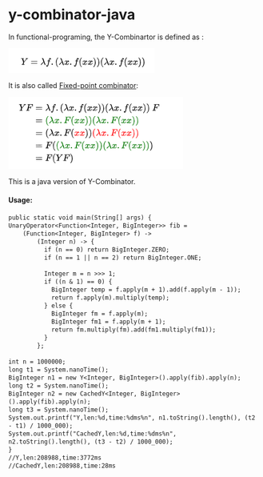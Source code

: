 # y-combinator-java

In functional-programing, the Y-Combinartor is defined as :

![Definition](https://github.com/YuyuZha0/y-combinator-java/blob/master/definition.png?raw=true)

It is also called [Fixed-point combinator](https://en.wikipedia.org/wiki/Fixed-point_combinator):

![Explain](https://github.com/YuyuZha0/y-combinator-java/blob/master/explain.png?raw=true)

This is a java version of Y-Combinator.

#### Usage:
    public static void main(String[] args) {
    UnaryOperator<Function<Integer, BigInteger>> fib =
        (Function<Integer, BigInteger> f) ->
            (Integer n) -> {
              if (n == 0) return BigInteger.ZERO;
              if (n == 1 || n == 2) return BigInteger.ONE;

              Integer m = n >>> 1;
              if ((n & 1) == 0) {
                BigInteger temp = f.apply(m + 1).add(f.apply(m - 1));
                return f.apply(m).multiply(temp);
              } else {
                BigInteger fm = f.apply(m);
                BigInteger fm1 = f.apply(m + 1);
                return fm.multiply(fm).add(fm1.multiply(fm1));
              }
            };

    int n = 1000000;
    long t1 = System.nanoTime();
    BigInteger n1 = new Y<Integer, BigInteger>().apply(fib).apply(n);
    long t2 = System.nanoTime();
    BigInteger n2 = new CachedY<Integer, BigInteger>().apply(fib).apply(n);
    long t3 = System.nanoTime();
    System.out.printf("Y,len:%d,time:%dms%n", n1.toString().length(), (t2 - t1) / 1000_000);
    System.out.printf("CachedY,len:%d,time:%dms%n", n2.toString().length(), (t3 - t2) / 1000_000);
    }
    //Y,len:208988,time:3772ms
    //CachedY,len:208988,time:28ms




